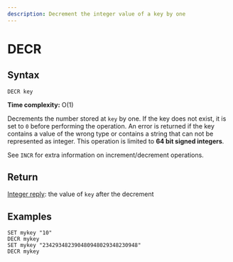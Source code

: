 ```yaml
---
description: Decrement the integer value of a key by one
---
```


# DECR

## Syntax

    DECR key

**Time complexity:** O(1)

Decrements the number stored at `key` by one.
If the key does not exist, it is set to `0` before performing the operation.
An error is returned if the key contains a value of the wrong type or contains a
string that can not be represented as integer.
This operation is limited to **64 bit signed integers**.

See `INCR` for extra information on increment/decrement operations.

## Return

[Integer reply](https://redis.io/docs/reference/protocol-spec#resp-integers): the value of `key` after the decrement

## Examples

```cli
SET mykey "10"
DECR mykey
SET mykey "234293482390480948029348230948"
DECR mykey
```
